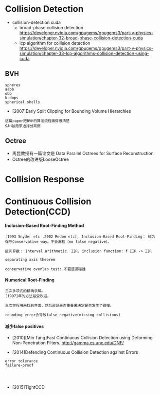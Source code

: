 # Collision Detection

- collision-detection cuda
  - broad-phase collision detection https://developer.nvidia.com/gpugems/gpugems3/part-v-physics-simulation/chapter-32-broad-phase-collision-detection-cuda
  - lcp algorithm for collision detection https://developer.nvidia.com/gpugems/gpugems3/part-v-physics-simulation/chapter-33-lcp-algorithms-collision-detection-using-cuda

## BVH

```
spheres
aabb
obb
k-dops
spherical shells
```

- [2007]Early Split Clipping for Bounding Volume Hierarchies
```
这篇paper把BVH的算法流程画得很清楚
SAH被用来选择分离面
```

## Octree
- 周昆教授有一篇论文是 Data Parallel Octrees for Surface Reconstruction 
- Octree的改进版LooseOctree

# Collision Response


# Continuous Collision Detection(CCD)

#### Inclusion-Based Root-Finding Method
```
[1993 Snyder etc ,2002 Redon etc], Inclusion-Based Root-Finding： 称为保守Conservative way。不会漏检（no false negative）。
```
```
区间算数： Interval arithmetic. IIR. inclusion function: f IIR -> IIR 
```

```
separating axis theorem
```

```
conservative overlap test: 不要遗漏碰撞
```

#### Numerical Root-Finding
```
三次多项式的精确求解。 
[1997]年的方法最受欢迎。

三次方程用来找到共面，然后验证是否重叠来决定是否发生了碰撞。

rounding error会导致false negative(missing collisions)

```

#### 减少false positives
- [2010][Min Tang]Fast Continuous Collision Detection using Deforming Non-Penetration Filters. http://gamma.cs.unc.edu/DNF/

- [2014]Defending Continuous Collision Detection against Errors
```
error tolerance
failure-proof




```

- [2015]TightCCD


